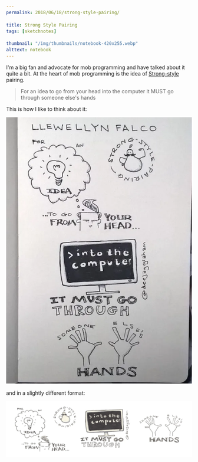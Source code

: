 ```yaml
---
permalink: 2018/06/18/strong-style-pairing/

title: Strong Style Pairing
tags: [sketchnotes]

thumbnail: "/img/thumbnails/notebook-420x255.webp"
alttext: notebook
---
```


I'm a big fan and advocate for mob programming and have talked about it
quite a bit. At the heart of mob programming is the idea of
<a href="https://llewellynfalco.blogspot.com/2014/06/llewellyns-strong-style-pairing.html" alt="link to Llewellyn Falcos post">Strong-style</a> pairing.

<blockquote>For an idea to go from your head into the computer 
it MUST go through someone else's hands</blockquote>

This is how I like to think about it:

<img src="/img/posts/strong-style-pairing/strong-style-pairing.webp" alt="strong style sketchnote"/>

and in a slightly different format:

<img src="/img/posts/strong-style-pairing/strong-style-pairing-landscape-lofi.webp" alt="strong style sketchnote"/>
